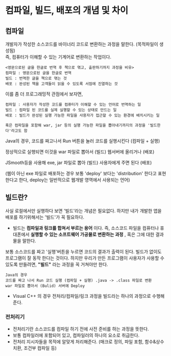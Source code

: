 # 컴파일, 빌드, 배포의 개념 및 차이

## 컴파일

개발자가 작성한 소스코드를 바이너리 코드로 변환하는 과정을 말한다. (목적파일이 생성됨)  
즉, 컴퓨터가 이해할 수 있는 기계어로 변환하는 작업이다.

```
<영문으로된 글을 한글로 번역 후 책으로 엮고, 출판하기까지 과정을 비유>
컴파일 : 영문으로된 글을 한글로 번역
빌드 : 번역한 글을 책으로 엮는 것
배포 : 완성된 책을 고객들이 읽을 수 있도록 서점에 진열하는 것
```

이를 좀 더 프로그래밍적 관점에서 보자면,

```
컴파일 : 사용자가 작성한 코드를 컴퓨터가 이해할 수 있는 언어로 번역하는 일
빌드 : 컴파일 된 코드를 실제 실행할 수 있는 상태로 만드는 일
배포 : 빌드가 완성된 실행 가능한 파일을 사용자가 접근할 수 있는 환경에 배치시키는 일  

혹은 컴파일을 포함해 war, jar 등의 실행 가능한 파일을 뽑아내기까지의 과정을 '빌드한다'라고도 함 
```

Java의 경우, 코드를 짜고나서 Run 버튼을 눌러 코드를 실행시킨다 (컴파일 + 실행)  

정상적으로 실행되면 이것을 war 파일로 뽑아서 (빌드) 웹서버에 올리거나 (배포)  

JSmooth등을 사용해 exe, jar 파일로 뽑아 (빌드) 사용자에게 주면 된다 (배포)  

(웹이 아닌 exe 파일로 배포하는 경우 보통 'deploy' 보다는 'distribution' 한다고 표현한다고 한다, deploy는 일반적으로 웹개발 영역에서 사용되는 언어)  

## 빌드란?

사실 로컬에서만 실행하다 보면 '빌드'라는 개념은 필요없다. 하지만 내가 개발한 앱을 배포를 하기위해서는 '빌드'가 꼭 필요하다.  

- 빌드는 __컴파일과 링크를 합쳐서 부르는 용어__ 이다. 즉, 소스코드 파일을 컴퓨터나 휴대폰에서 __실행할 수 있는 소프트웨어 가공물로 변환하는 과정__ , 혹은 그에 대한 결과물을 말한다.  

보통 소스코드를 짜고 '실행'버튼을 누르면 코드의 결과가 출력이 된다. 빌드가 없이도 프로그램이 잘 동작 한다는 것이다. 하지만 우리가 만든 프로그램이 사용자가 사용할 수 있도록 만들려면, __"빌드"__ 라는 과정을 꼭 거쳐야만 한다.  

```
Java의 경우  
코드를 짜고 나서 Run 코드 실행 (컴파일 + 실행) .java -> .class 파일로 변환  
war 파일로 뽑아서 (Bulid) 서버에 Deploy
```

- Visual C++ 의 경우 전처리/컴파일/링크 과정을 빌드라는 하나의 과정으로 수행해 준다.

### 전처리기

- 전처리기란 소스코드를 컴파일 하기 전에 사전 준비를 하는 과정을 뜻한다. 
- 보통 컴파일러에 포함되어 있고, 컴파일러의 하나의 요소로 취급한다. 
- 전처리 지시자들을 목적에 알맞게 처리해준다. (매크로 정의, 파일 포함, 함수&상수 치환, 조건부 컴파일 등)
